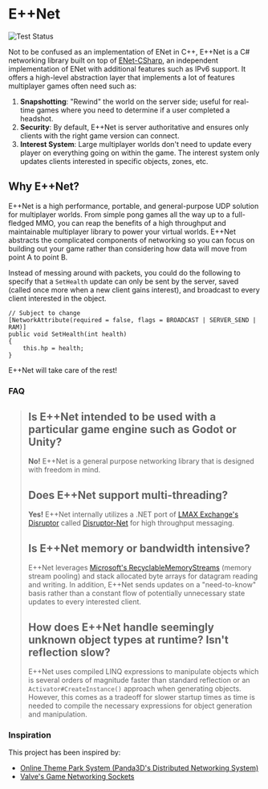 # E++Net
![Test Status](https://github.com/xMakerx/EppNet/actions/workflows/dotnet.yml/badge.svg)

Not to be confused as an implementation of ENet in C++, E++Net is a C# networking library built on top
of [ENet-CSharp](https://github.com/nxrighthere/ENet-CSharp/), an independent implementation of ENet with additional features
such as IPv6 support. It offers a high-level abstraction layer that implements a lot of features multiplayer games often
need such as:
1. **Snapshotting**: "Rewind" the world on the server side; useful for real-time games where you need to determine if a user completed a headshot.
2. **Security**: By default, E++Net is server authoritative and ensures only clients with the right game version can connect.
3. **Interest System**: Large multiplayer worlds don't need to update every player on everything going on within the game. The interest system only updates clients interested in specific objects, zones, etc.

## Why E++Net?
E++Net is a high performance, portable, and general-purpose UDP solution for multiplayer worlds. From simple pong games all the way up to a full-fledged MMO, you can reap
the benefits of a high throughput and maintainable multiplayer library to power your virtual worlds. E++Net abstracts the complicated components of networking so you
can focus on building out your game rather than considering how data will move from point A to point B.

Instead of messing around with packets, you could do the following to specify that a `SetHealth` update can only be sent by
the server, saved (called once more when a new client gains interest), and broadcast to every client interested in the object.
```
// Subject to change
[NetworkAttribute(required = false, flags = BROADCAST | SERVER_SEND | RAM)]
public void SetHealth(int health)
{
    this.hp = health;
}
```
E++Net will take care of the rest!

### FAQ

> ## Is E++Net intended to be used with a particular game engine such as Godot or Unity?
> **No!** E++Net is a general purpose networking library that is designed with freedom in mind.
>
> ## Does E++Net support multi-threading?
> **Yes!** E++Net internally utilizes a .NET port of [LMAX Exchange's Disruptor](https://github.com/LMAX-Exchange/disruptor) called [Disruptor-Net](https://github.com/disruptor-net/Disruptor-net) for high throughput messaging.
>
> ## Is E++Net memory or bandwidth intensive?
> E++Net leverages [Microsoft's RecyclableMemoryStreams](https://github.com/microsoft/Microsoft.IO.RecyclableMemoryStream) (memory stream pooling) and stack allocated byte arrays for datagram reading and writing. In addition,
> E++Net sends updates on a "need-to-know" basis rather than a constant flow of potentially unnecessary state updates to every interested client.
>
> ## How does E++Net handle seemingly unknown object types at runtime? Isn't reflection slow?
> E++Net uses compiled LINQ expressions to manipulate objects which is several orders of magnitude faster than standard reflection or an `Activator#CreateInstance()` approach when generating objects. However,
> this comes as a tradeoff for slower startup times as time is needed to compile the necessary expressions for object generation and manipulation.


### Inspiration

This project has been inspired by:
- [Online Theme Park System (Panda3D's Distributed Networking System)](https://docs.panda3d.org/1.10/python/programming/networking/distributed/index)
- [Valve's Game Networking Sockets](https://github.com/ValveSoftware/GameNetworkingSockets)

